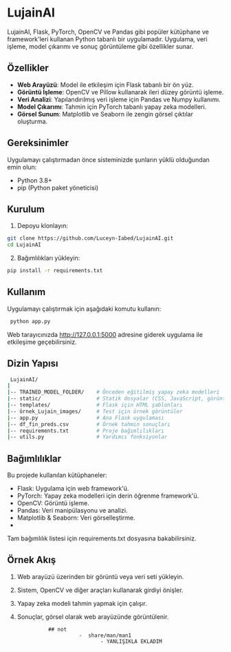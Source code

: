  # LujainAI

LujainAI, Flask, PyTorch, OpenCV ve Pandas gibi popüler kütüphane ve framework'leri kullanan Python tabanlı bir uygulamadır. Uygulama, veri işleme, model çıkarımı ve sonuç görüntüleme gibi özellikler sunar.

## Özellikler

- **Web Arayüzü**: Model ile etkileşim için Flask tabanlı bir ön yüz.
- **Görüntü İşleme**: OpenCV ve Pillow kullanarak ileri düzey görüntü işleme.
- **Veri Analizi**: Yapılandırılmış veri işleme için Pandas ve Numpy kullanımı.
- **Model Çıkarımı**: Tahmin için PyTorch tabanlı yapay zeka modelleri.
- **Görsel Sunum**: Matplotlib ve Seaborn ile zengin görsel çıktılar oluşturma.

## Gereksinimler

Uygulamayı çalıştırmadan önce sisteminizde şunların yüklü olduğundan emin olun:

- Python 3.8+
- pip (Python paket yöneticisi)

## Kurulum

1. Depoyu klonlayın:

```bash
git clone https://github.com/Luceyn-Iabed/LujainAI.git
cd LujainAI
```
2. Bağımlılıkları yükleyin:
```bash
pip install -r requirements.txt
```

## Kullanım

Uygulamayı çalıştırmak için aşağıdaki komutu kullanın:

```bash
 python app.py
```
Web tarayıcınızda http://127.0.0.1:5000  adresine giderek uygulama ile etkileşime geçebilirsiniz.


## Dizin Yapısı

```bash
 LujainAI/
|
|-- TRAINED_MODEL_FOLDER/    # Önceden eğitilmiş yapay zeka modelleri
|-- static/                  # Statik dosyalar (CSS, JavaScript, görüntüler)
|-- templates/               # Flask için HTML şablonları
|-- örnek_Lujain_images/     # Test için örnek görüntüler
|-- app.py                   # Ana Flask uygulaması
|-- df_fin_preds.csv         # Örnek tahmin sonuçları
|-- requirements.txt         # Proje bağımlılıkları
|-- utils.py                 # Yardımcı fonksiyonlar

```
## Bağımlılıklar

Bu projede kullanılan kütüphaneler:

- Flask: Uygulama için web framework'ü.
- PyTorch: Yapay zeka modelleri için derin öğrenme framework'ü.
- OpenCV: Görüntü işleme.
- Pandas: Veri manipülasyonu ve analizi.
- Matplotlib & Seaborn: Veri görselleştirme.
- 
Tam bağımlılık listesi için requirements.txt dosyasına bakabilirsiniz.

## Örnek Akış

1. Web arayüzü üzerinden bir görüntü veya veri seti yükleyin.
2. Sistem, OpenCV ve diğer araçları kullanarak girdiyi önişler.
3. Yapay zeka modeli tahmin yapmak için çalışır.
4. Sonuçlar, görsel olarak web arayüzünde görüntülenir.


                 ## not
                           -  share/man/man1
                                  - YANLIŞIKLA EKLADIM
